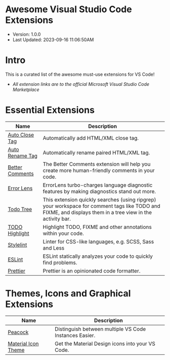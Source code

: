 
# Awesome Visual Studio Code Extensions

* Version: 1.0.0
* Last Updated: 2023-09-16 11:06:50AM

# Intro

This is a curated list of the awesome must-use extensions for VS Code!

* _All extension links are to the official Microsoft Visual Studio Code Marketplace_

# Essential Extensions

| Name | Description |
| ----------- | ----------- |
| [Auto Close Tag](https://marketplace.visualstudio.com/items?itemName=formulahendry.auto-close-tag) | Automatically add HTML/XML close tag. |
| [Auto Rename Tag](https://marketplace.visualstudio.com/items?itemName=formulahendry.auto-rename-tag) | Automatically rename paired HTML/XML tag. |
| [Better Comments](https://marketplace.visualstudio.com/items?itemName=aaron-bond.better-comments) | The Better Comments extension will help you create more human-friendly comments in your code. |
| [Error Lens](https://marketplace.visualstudio.com/items?itemName=usernamehw.errorlens) | ErrorLens turbo-charges language diagnostic features by making diagnostics stand out more. |
| [Todo Tree](https://marketplace.visualstudio.com/items?itemName=Gruntfuggly.todo-tree) | This extension quickly searches (using ripgrep) your workspace for comment tags like TODO and FIXME, and displays them in a tree view in the activity bar. |
| [TODO Highlight](https://marketplace.visualstudio.com/items?itemName=wayou.vscode-todo-highlight) | Highlight TODO, FIXME and other annotations within your code.|
| [Stylelint](https://marketplace.visualstudio.com/items?itemName=stylelint.vscode-stylelint) | Linter for CSS-like languages, e.g. SCSS, Sass and Less|
| [ESLint](https://marketplace.visualstudio.com/items?itemName=dbaeumer.vscode-eslint) | ESLint statically analyzes your code to quickly find problems. |
| [Prettier](https://marketplace.visualstudio.com/items?itemName=esbenp.prettier-vscode) | Prettier is an opinionated code formatter.|

# Themes, Icons and Graphical Extensions

| Name | Description |
| ----------- | ----------- |
| [Peacock](https://marketplace.visualstudio.com/items?itemName=johnpapa.vscode-peacock) | Distinguish between multiple VS Code Instances Easier. |
| [Material Icon Theme](https://marketplace.visualstudio.com/items?itemName=PKief.material-icon-theme) | Get the Material Design icons into your VS Code. |

